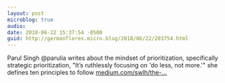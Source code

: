 ```yaml
---
layout: post
microblog: true
audio: 
date: 2018-06-22 15:37:54 -0500
guid: http://germanflores.micro.blog/2018/06/22/203754.html
---
```

Parul Singh @parulia writes about the mindset of prioritization, specifically strategic prioritization, "It’s ruthlessly focusing on 'do less, not more.'" she defines ten principles to follow
[medium.com/swlh/the-...](https://medium.com/swlh/the-art-of-the-lazy-product-manager-fc6e5385a00b)
